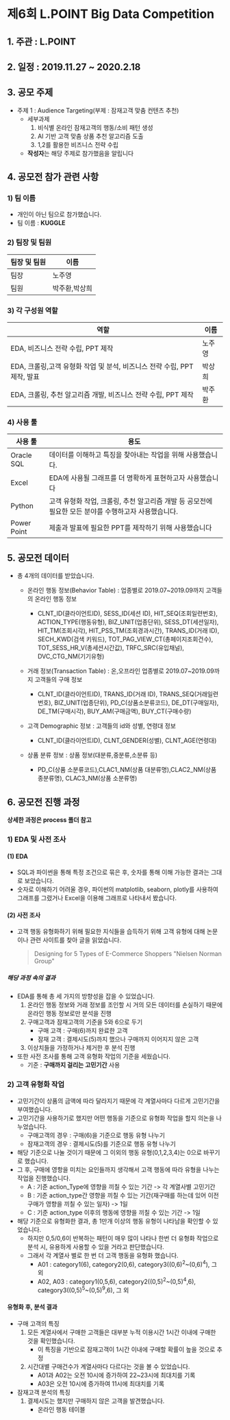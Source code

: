 # 제6회 L.POINT Big Data Competition
## 1. 주관 : L.POINT
## 2. 일정 : 2019.11.27 ~ 2020.2.18
## 3. 공모 주제 
- 주제 1 : Audience Targeting(부제 : 잠재고객 맞춤 컨텐츠 추천)
  - 세부과제
     1) 비식별 온라인 잠재고객의 행동/소비 패턴 생성
     2) AI 기반 고객 맞춤 상품 추천 알고리즘 도출
     3) 1,2를 활용한 비즈니스 전략 수립
  - **작성자**는 해당 주제로 참가했음을 알립니다
  
## 4. 공모전 참가 관련 사항
### 1) 팀 이름
- 개인이 아닌 팀으로 참가했습니다.
- 팀 이름 : **KUGGLE**

### 2) 팀장 및 팀원

|팀장 및 팀원|이름|
|-----------|----|
|팀장|노주영|
|팀원|박주환,박상희|

### 3) 각 구성원 역할

|역할|이름|
|----|----|
|EDA, 비즈니스 전략 수립, PPT 제작|노주영|
|EDA, 크롤링,고객 유형화 작업 및 분석, 비즈니스 전략 수립, PPT 제작, 발표|박상희|
|EDA, 크롤링, 추천 알고리즘 개발, 비즈니스 전략 수립, PPT 제작|박주환|

### 4) 사용 툴

|사용 툴|용도|
|-------|----|
|Oracle SQL|데이터를 이해하고 특징을 찾아내는 작업을 위해 사용했습니다.|
|Excel|EDA에 사용될 그래프를 더 명확하게 표현하고자 사용했습니다|
|Python|고객 유형화 작업, 크롤링, 추천 알고리즘 개발 등 공모전에 필요한 모든 분야를 수행하고자 사용했습니다.|
|Power Point|제출과 발표에 필요한 PPT를 제작하기 위해 사용했습니다|

## 5. 공모전 데이터
- 총 4개의 데이터를 받았습니다.
  - 온라인 행동 정보(Behavior Table) : 업종별로 2019.07~2019.09까지 고객들의 온라인 행동 정보
    - CLNT_ID(클라이언트ID), SESS_ID(세션 ID), HIT_SEQ(조회일련번호), ACTION_TYPE(행동유형), BIZ_UNIT(업종단위), SESS_DT(세션일자), HIT_TM(조회시각), HIT_PSS_TM(조회경과시간), TRANS_ID(거래 ID), SECH_KWD(검색 키워드), TOT_PAG_VIEW_CT(총페이지조회건수), TOT_SESS_HR_V(총세션시간값), TRFC_SRC(유입채널), DVC_CTG_NM(기기유형)
  
  - 거래 정보(Transaction Table) : 온,오프라인 업종별로 2019.07~2019.09까지 고객들의 구매 정보
    - CLNT_ID(클라이언트ID), TRANS_ID(거래 ID), TRANS_SEQ(거래일련번호), BIZ_UNIT(업종단위), PD_C(상품소분류코드), DE_DT(구매일자), DE_TM(구매시각), BUY_AM(구매금액), BUY_CT(구매수량)
  - 고객 Demographic 정보 : 고객들의 id와 성별, 연령대 정보
    - CLNT_ID(클라이언트ID), CLNT_GENDER(성별), CLNT_AGE(연령대)
  - 상품 분류 정보 : 상품 정보(대분류,중분류,소분류 등)
    - PD_C(상품 소분류코드),CLAC1_NM(상품 대분류명),CLAC2_NM(상품 종분류명), CLAC3_NM(상품 소분류명)
    
## 6. 공모전 진행 과정
**상세한 과정은 process 폴더 참고**
### 1) EDA 및 사전 조사
#### (1) EDA
- SQL과 파이썬을 통해 특정 조건으로 묶은 후, 숫자를 통해 이해 가능한 결과는 그대로 보았습니다.
- 숫자로 이해하기 어려울 경우, 파이썬의 matplotlib, seaborn, plotly를 사용하여 그래프를 그렸거나 Excel을 이용해 그래프로 나타내서 봤습니다.

#### (2) 사전 조사
- 고객 행동 유형화하기 위해 필요한 지식들을 습득하기 위해 고객 유형에 대해 논문이나 관련 사이트를 찾아 글을 읽었습니다.
  >Designing for 5 Types of E-Commerce Shoppers "Nielsen Norman Group"
    
##### 해당 과정 속의 결과
- EDA를 통해 총 세 가지의 방향성을 잡을 수 있었습니다.
   1) 온라인 행동 정보와 거래 정보를 조인할 시 거의 모든 데이터를 손실하기 때문에 온라인 행동 정보로만 분석을 진행
   2) 구매고객과 잠재고객의 기준을 5와 6으로 두기
      - 구매 고객 : 구매(6)까지 완료한 고객
      - 잠재 고객 : 결제시도(5)까지 했으나 구매까지 이어지지 않은 고객
   3) 이상치들을 가정하거나 제거한 후 분석 진행
- 또한 사전 조사를 통해 고객 유형화 작업의 기준을 세웠습니다.
   - 기준 : **구매까지 걸리는 고민기간** 사용   
   
   
### 2) 고객 유형화 작업
- 고민기간이 상품의 금액에 따라 달라지기 때문에 각 계열사마다 다르게 고민기간을 부여했습니다.
- 고민기간을 사용하기로 했지만 어떤 행동을 기준으로 유형화 작업을 할지 의논을 나누었습니다.
  - 구매고객의 경우 : 구매(6)을 기준으로 행동 유형 나누기
  - 잠재고객의 경우 : 결제시도(5)를 기준으로 행동 유형 나누기
- 해당 기준으로 나눌 것이기 때문에 그 이외의 행동 유형(0,1,2,3,4)는 0으로 바꾸기로 했습니다.
- 그 후, 구매에 영항을 미치는 요인들까지 생각해서 고객 행동에 따라 유형을 나누는 작업을 진행했습니다.
  - A : 기준 action_Type에 영향을 끼칠 수 있는 기간 -> 각 계열사별 고민기간
  - B : 기준 action_type간 영향을 끼칠 수 있는 기간(재구매를 하는데 있어 이전 구매가 영향을 끼칠 수 있는 일자) -> 1일
  - C : 기준 action_type 이후의 행동에 영향을 끼칠 수 있는 기간 -> 1일
- 해당 기준으로 유형화한 결과, 총 1만개 이상의 행동 유형이 나타남을 확인할 수 있었습니다.
  - 하지만 0,5/0,6이 반복하는 패턴이 매우 많이 나타나 한번 더 유형화 작업으로 분석 시, 유용하게 사용할 수 있을 거라고 판단했습니다.
  - 그래서 각 계열사 별로 한 번 더 고객 행동을 유형화 했습니다.
    - A01 : category1(6), category2(0,6), category3((0,6)<sup>2</sup>~(0,6)<sup>4</sup>), 그 외
    - A02, A03 : category1(0,5,6), category2((0,5)<sup>2</sup>~(0,5)<sup>4</sup>,6), category3((0,5)<sup>5</sup>~(0,5)<sup>9</sup>,6), 그 외
    
#### 유형화 후, 분석 결과
- 구매 고객의 특징
   1) 모든 계열사에서 구매한 고객들은 대부분 누적 이용시간 1시간 이내에 구매한 것을 확인했습니다.
      - 이 특징을 기반으로 잠재고객이 1시간 이내에 구매할 확률이 높을 것으로 추정
   2) 시간대별 구매건수가 계열사마다 다르다는 것을 볼 수 있었습니다.
      - A01과 A02는 오전 10시에 증가하여 22~23시에 최대치를 기록
      - A03은 오전 10시에 증가하여 11시에 최대치를 기록
- 잠재고객 분석의 특징
   1) 결제시도는 했지만 구매하지 않은 고객을 발견했습니다.
      - 온라인 행동 테이블
